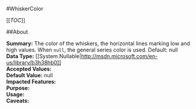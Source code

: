 #WhiskerColor

[[_TOC_]]

##About

**Summary:**  The color of the whiskers, the horizontal lines marking low and high values. When <code>null</code>, the general series color is used. Default: null   
**Data Type:** [[System.Nullable|http://msdn.microsoft.com/en-us/library/b3h38hb0]]  
**Accepted Values:**   
**Default Value:** null  
**Impacted Features:**   
**Purpose:**   
**Usage:**   
**Caveats:**   

